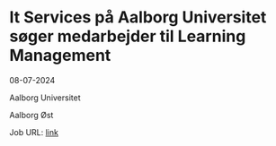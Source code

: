 # It Services på Aalborg Universitet søger medarbejder til Learning Management
08-07-2024

Aalborg Universitet

Aalborg Øst

Job URL: [link](https://www.stillinger.aau.dk/teknisk-administrative-stillinger/vis-stilling/vacancyId/1219152)


